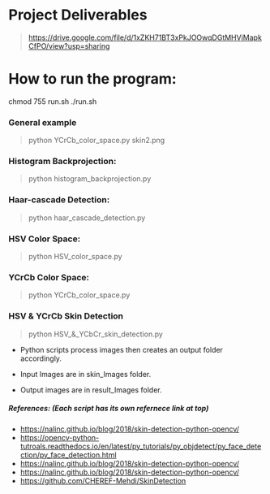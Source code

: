 

# Project Deliverables
> https://drive.google.com/file/d/1xZKH71BT3xPkJOOwqDGtMHVjMapkCfPO/view?usp=sharing


# How to run the program:
chmod 755 run.sh
./run.sh

### General example 
> python YCrCb_color_space.py skin2.png

### Histogram Backprojection: 
> python histogram_backprojection.py <image file>

### Haar-cascade Detection:
> python haar_cascade_detection.py <image file>

### HSV Color Space:
> python HSV_color_space.py <image file>

### YCrCb Color Space:
> python YCrCb_color_space.py <image file>

### HSV & YCrCb Skin Detection
> python HSV_&_YCbCr_skin_detection.py <image file>

- Python scripts process images then creates an output folder accordingly.

- Input Images are in skin_Images folder.
- Output images are in result_Images folder.

##### References: (Each script has its own refernece link at top)
- https://nalinc.github.io/blog/2018/skin-detection-python-opencv/
- https://opencv-python-tutroals.readthedocs.io/en/latest/py_tutorials/py_objdetect/py_face_detection/py_face_detection.html
- https://nalinc.github.io/blog/2018/skin-detection-python-opencv/
- https://nalinc.github.io/blog/2018/skin-detection-python-opencv/
- https://github.com/CHEREF-Mehdi/SkinDetection



